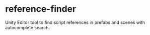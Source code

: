 # reference-finder
Unity Editor tool to find script references in prefabs and scenes with autocomplete search.
